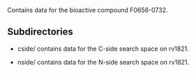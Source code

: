 Contains data for the bioactive compound F0656-0732.

## Subdirectories

- cside/ contains data for the C-side search space on rv1821.

- nside/ contains data for the N-side search space on rv1821.

